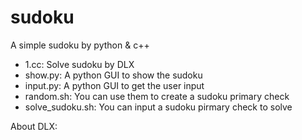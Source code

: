 sudoku
======

A simple sudoku by python &amp; c++

+ 1.cc: Solve sudoku by DLX
+ show.py: A python GUI to show the sudoku
+ input.py: A python GUI to get the user input
+ random.sh: You can use them to create a sudoku primary check
+ solve_sudoku.sh: You can input a sudoku pirmary check to solve

About DLX:

